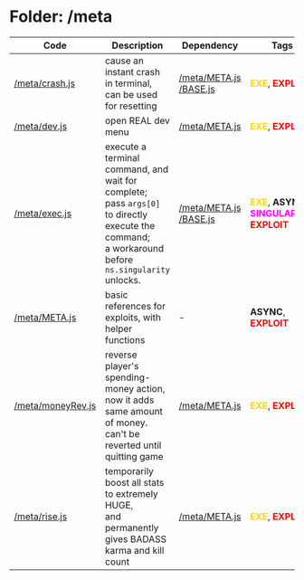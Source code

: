 # Folder: /meta
Code|Description|Dependency|Tags
-|-|-|-
[/meta/crash.js](./meta/crash.js)|cause an instant crash in terminal,<br>can be used for resetting|[/meta/META.js](./meta/META.js)<br>[/BASE.js](./BASE.js)|<b style="color:gold">EXE</b>, <b style="color:red">EXPLOIT</b>
[/meta/dev.js](./meta/dev.js)|open REAL dev menu|[/meta/META.js](./meta/META.js)|<b style="color:gold">EXE</b>, <b style="color:red">EXPLOIT</b>
[/meta/exec.js](./meta/exec.js)|execute a terminal command, and wait for complete;<br>pass `args[0]` to directly execute the command;<br>a workaround before `ns.singularity` unlocks.|[/meta/META.js](./meta/META.js)<br>[/BASE.js](./BASE.js)|<b style="color:gold">EXE</b>, <b>ASYNC</b>, <b style="color:magenta">SINGULARITY</b>, <b style="color:red">EXPLOIT</b>
[/meta/META.js](./meta/META.js)|basic references for exploits, with helper functions|-|<b>ASYNC</b>, <b style="color:red">EXPLOIT</b>
[/meta/moneyRev.js](./meta/moneyRev.js)|reverse player's spending-money action,<br>now it adds same amount of money.<br>can't be reverted until quitting game|[/meta/META.js](./meta/META.js)|<b style="color:gold">EXE</b>, <b style="color:red">EXPLOIT</b>
[/meta/rise.js](./meta/rise.js)|temporarily boost all stats to extremely HUGE,<br>and permanently gives BADASS karma and kill count|[/meta/META.js](./meta/META.js)|<b style="color:gold">EXE</b>, <b style="color:red">EXPLOIT</b>
